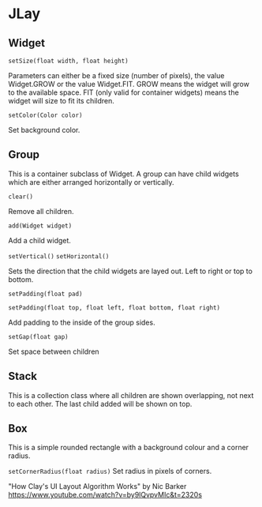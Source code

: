 # JLay




## Widget

`setSize(float width, float height)`

Parameters can either be a fixed size (number of pixels), the value Widget.GROW or the value Widget.FIT.
GROW means the widget will grow to the available space.
FIT (only valid for container widgets) means the widget will size to fit its children.

`setColor(Color color)`

Set background color.


## Group

This is a container subclass of Widget. A group can have child widgets which are either arranged horizontally or vertically.

`clear()`

Remove all children.

`add(Widget widget)`

Add a child widget.

`setVertical()`
`setHorizontal()`

Sets the direction that the child widgets are layed out. Left to right or top to bottom.

`setPadding(float pad)`

`setPadding(float top, float left, float bottom, float right)`

Add padding to the inside of the group sides.

`setGap(float gap)`

Set space between children


## Stack
This is a collection class where all children are shown overlapping, not next to each other.  The last child added will be shown on top.


## Box
This is a simple rounded rectangle with a background colour and a corner radius.

`setCornerRadius(float radius)`
Set radius in pixels of corners.

"How Clay's UI Layout Algorithm Works" by Nic Barker
https://www.youtube.com/watch?v=by9lQvpvMIc&t=2320s